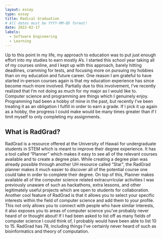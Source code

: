 ```yaml
---
layout: essay
type: essay
title: Radical Graduation
# All dates must be YYYY-MM-DD format!
date: 2022-02-17
labels:
  - Software Engineering
  - Learning
---
```

Up to this point in my life, my approach to education was to put just enough effort into my studies to earn mostly A’s. 
I started this school year taking all of my courses online, and I kept up with this approach, barely hitting deadlines, 
cramming for tests, and focusing more on pursuing my hobbies than on my education and future career. One reason I am 
grateful to have started in-person courses again is that my education experience has since become much more involved. 
Partially due to this involvement, I’ve recently realized that I’m not doing as much for my major as I would like to. 
Computer science and programming are things which I genuinely enjoy. Programming had been a hobby of mine in the past, 
but recently I’ve been treating it as an obligation I fulfill in order to earn a grade. If I pick it up again as a hobby,
the progress I could make would be many times greater than if I limit myself to only completing my assignments.
<h2>What is RadGrad?</h2>
RadGrad is a resource offered at the University of Hawaii for undergraduate students in STEM which is meant to improve
their degree experience. It has a tool called “Planner” which makes it easy to see all of the relevant courses available
and to create a degree plan. While creating a degree plan was already possible through another UH resource called “Star”,
the RadGrad planner makes it much easier to discover all of the potential course one could take in order to complete their
degree. On top of this, Planner makes available all of the computer science related extracurricular activities I was 
previously unaware of such as hackathons, extra lessons, and other legitimately useful projects which are open to students
for collaboration. Another cool feature of RadGrad is that it allows you to select your specific interests within the 
field of computer science and add them to your profile. This not only allows you to connect with people who have similar
interests, it also exposes you to areas of computer science you’ve probably never heard of or thought about! If I had been
asked to list off as many fields of computer science I could think of, I probably would have been able to list 10 to 15.
RadGrad has 78, including things I’ve certainly never heard of such as bioinformatics and theory of computation.
<br>
<br>

